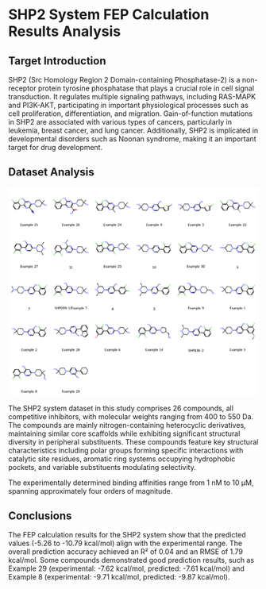# SHP2 System FEP Calculation Results Analysis

## Target Introduction

SHP2 (Src Homology Region 2 Domain-containing Phosphatase-2) is a non-receptor protein tyrosine phosphatase that plays a crucial role in cell signal transduction. It regulates multiple signaling pathways, including RAS-MAPK and PI3K-AKT, participating in important physiological processes such as cell proliferation, differentiation, and migration. Gain-of-function mutations in SHP2 are associated with various types of cancers, particularly in leukemia, breast cancer, and lung cancer. Additionally, SHP2 is implicated in developmental disorders such as Noonan syndrome, making it an important target for drug development.

## Dataset Analysis

![Molecular structures of representative compounds](mol_grid.png)

The SHP2 system dataset in this study comprises 26 compounds, all competitive inhibitors, with molecular weights ranging from 400 to 550 Da. The compounds are mainly nitrogen-containing heterocyclic derivatives, maintaining similar core scaffolds while exhibiting significant structural diversity in peripheral substituents. These compounds feature key structural characteristics including polar groups forming specific interactions with catalytic site residues, aromatic ring systems occupying hydrophobic pockets, and variable substituents modulating selectivity.

The experimentally determined binding affinities range from 1 nM to 10 μM, spanning approximately four orders of magnitude.

## Conclusions

The FEP calculation results for the SHP2 system show that the predicted values (-5.26 to -10.79 kcal/mol) align with the experimental range. The overall prediction accuracy achieved an R² of 0.04 and an RMSE of 1.79 kcal/mol. Some compounds demonstrated good prediction results, such as Example 29 (experimental: -7.62 kcal/mol, predicted: -7.61 kcal/mol) and Example 8 (experimental: -9.71 kcal/mol, predicted: -9.87 kcal/mol). 